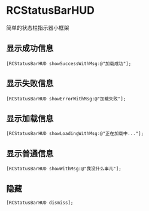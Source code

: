 # RCStatusBarHUD
简单的状态栏指示器小框架
## 显示成功信息
```objc
[RCStatusBarHUD showSuccessWithMsg:@"加载成功"];
```

## 显示失败信息
```objc
[RCStatusBarHUD showErrorWithMsg:@"加载失败"];
```

## 显示加载信息
```objc
[RCStatusBarHUD showLoadingWithMsg:@"正在加载中..."];
```

## 显示普通信息
```objc
[RCStatusBarHUD showWithMsg:@"我没什么事儿"];
```

## 隐藏
```objc
[RCStatusBarHUD dismiss];
```
